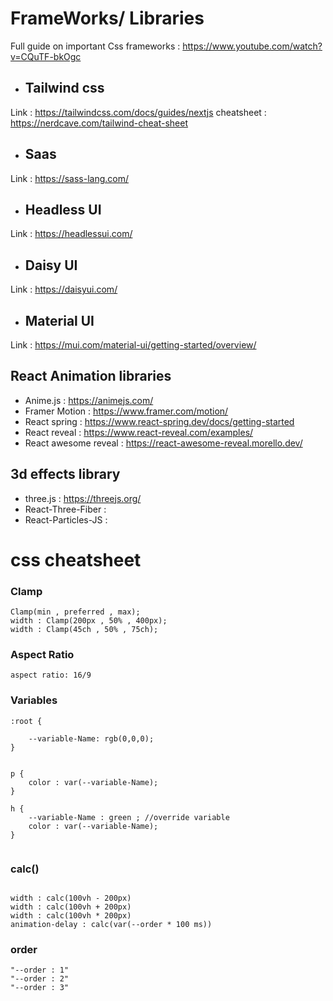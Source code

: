 

# FrameWorks/ Libraries
Full guide on important Css frameworks :
https://www.youtube.com/watch?v=CQuTF-bkOgc


- ## Tailwind css
Link : https://tailwindcss.com/docs/guides/nextjs
cheatsheet : https://nerdcave.com/tailwind-cheat-sheet
- ## Saas

Link : https://sass-lang.com/
- ## Headless UI

Link : https://headlessui.com/

- ## Daisy UI
Link : https://daisyui.com/
- ## Material UI
Link : https://mui.com/material-ui/getting-started/overview/


## React Animation libraries
- Anime.js : https://animejs.com/
- Framer Motion : https://www.framer.com/motion/
- React spring : https://www.react-spring.dev/docs/getting-started
- React reveal : https://www.react-reveal.com/examples/
- React awesome reveal : https://react-awesome-reveal.morello.dev/

## 3d effects library
- three.js : https://threejs.org/
- React-Three-Fiber :
- React-Particles-JS : 

# css cheatsheet

### Clamp

```
Clamp(min , preferred , max);
width : Clamp(200px , 50% , 400px);
width : Clamp(45ch , 50% , 75ch);

```

### Aspect Ratio

```
aspect ratio: 16/9

```

### Variables


```
:root {

    --variable-Name: rgb(0,0,0);
} 


p {
    color : var(--variable-Name);
}

h {
    --variable-Name : green ; //override variable 
    color : var(--variable-Name);
}


```


### calc()

```

width : calc(100vh - 200px)
width : calc(100vh + 200px)
width : calc(100vh * 200px)
animation-delay : calc(var(--order * 100 ms))

```

### order
```
"--order : 1"
"--order : 2"
"--order : 3"
```

